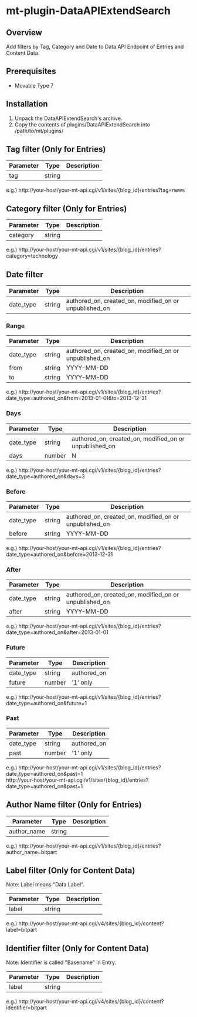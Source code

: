 mt-plugin-DataAPIExtendSearch
=============================

## Overview

Add filters by Tag, Category and Date to Data API Endpoint of Entries and Content Data.

## Prerequisites

* Movable Type 7

## Installation

1. Unpack the DataAPIExtendSearch's archive.
1. Copy the contents of plugins/DataAPIExtendSearch into /path/to/mt/plugins/

## Tag filter (Only for Entries)

| Parameter | Type | Description |
|---|---|---|
| tag | string |  |

e.g.)
http://your-host/your-mt-api.cgi/v1/sites/{blog_id}/entries?tag=news

## Category filter (Only for Entries)

| Parameter | Type | Description |
|---|---|---|
| category | string |  |

e.g.)
http://your-host/your-mt-api.cgi/v1/sites/{blog_id}/entries?category=technology

## Date filter

| Parameter | Type | Description |
|---|---|---|
| date_type | string |  authored_on, created_on, modified_on or unpublished_on |

###  Range

| Parameter | Type | Description |
|---|---|---|
| date_type | string |  authored_on, created_on, modified_on or unpublished_on |
| from | string | YYYY-MM-DD |
| to | string | YYYY-MM-DD |

e.g.)
http://your-host/your-mt-api.cgi/v1/sites/{blog_id}/entries?date_type=authored_on&from=2013-01-01&to=2013-12-31

###  Days

| Parameter | Type | Description |
|---|---|---|
| date_type | string |  authored_on, created_on, modified_on or unpublished_on |
| days | number | N |

e.g.)
http://your-host/your-mt-api.cgi/v1/sites/{blog_id}/entries?date_type=authored_on&days=3

###  Before

| Parameter | Type | Description |
|---|---|---|
| date_type | string |  authored_on, created_on, modified_on or unpublished_on |
| before | string | YYYY-MM-DD |

e.g.)
http://your-host/your-mt-api.cgi/v1/sites/{blog_id}/entries?date_type=authored_on&before=2013-12-31

###  After

| Parameter | Type | Description |
|---|---|---|
| date_type | string |  authored_on, created_on, modified_on or unpublished_on |
| after | string | YYYY-MM-DD |

e.g.)
http://your-host/your-mt-api.cgi/v1/sites/{blog_id}/entries?date_type=authored_on&after=2013-01-01

###  Future

| Parameter | Type | Description |
|---|---|---|
| date_type | string |  authored_on |
| future | number | '1' only |

e.g.)
http://your-host/your-mt-api.cgi/v1/sites/{blog_id}/entries?date_type=authored_on&future=1

###  Past

| Parameter | Type | Description |
|---|---|---|
| date_type | string |  authored_on |
| past | number | '1' only |

e.g.)
http://your-host/your-mt-api.cgi/v1/sites/{blog_id}/entries?date_type=authored_on&past=1  
http://your-host/your-mt-api.cgi/v1/sites/{blog_id}/entries?date_type=authored_on&past=1

## Author Name filter (Only for Entries)

| Parameter | Type | Description |
|---|---|---|
| author_name | string |  |

e.g.)
http://your-host/your-mt-api.cgi/v1/sites/{blog_id}/entries?author_name=bitpart

## Label filter (Only for Content Data)

Note: Label means "Data Label".

| Parameter | Type | Description |
|---|---|---|
| label | string |  |

e.g.)
http://your-host/your-mt-api.cgi/v4/sites/{blog_id}/content?label=bitpart

## Identifier filter (Only for Content Data)

Note: Identifier is called "Basename" in Entry.

| Parameter | Type | Description | 
|---|---|---| 
| label | string |  | 

e.g.)
http://your-host/your-mt-api.cgi/v4/sites/{blog_id}/content?identifier=bitpart
